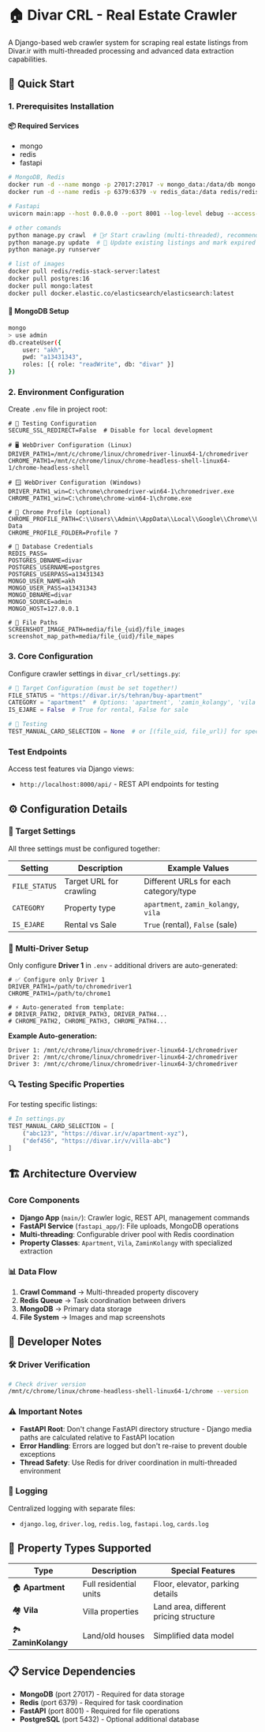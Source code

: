 # 🏠 Divar CRL - Real Estate Crawler

A Django-based web crawler system for scraping real estate listings from Divar.ir with multi-threaded processing and advanced data extraction capabilities.

## 🚀 Quick Start

### 1. Prerequisites Installation

#### 📦 Required Services
- mongo
- redis
- fastapi
```bash
# MongoDB, Redis
docker run -d --name mongo -p 27017:27017 -v mongo_data:/data/db mongo:latest
docker run -d --name redis -p 6379:6379 -v redis_data:/data redis/redis-stack-server:latest

# Fastapi
uvicorn main:app --host 0.0.0.0 --port 8001 --log-level debug --access-log --reload

# other comands
python manage.py crawl  # 🏃‍♂️ Start crawling (multi-threaded), recommended set socks5 proxy (http proxy not works)
python manage.py update  # 🔄 Update existing listings and mark expired
python manage.py runserver

# list of images
docker pull redis/redis-stack-server:latest
docker pull postgres:16
docker pull mongo:latest
docker pull docker.elastic.co/elasticsearch/elasticsearch:latest
```



#### 🍃 MongoDB Setup
```bash
mongo
> use admin
db.createUser({
    user: "akh",
    pwd: "a13431343",
    roles: [{ role: "readWrite", db: "divar" }]
})
```

### 2. Environment Configuration

Create `.env` file in project root:

```env
# 🧪 Testing Configuration
SECURE_SSL_REDIRECT=False  # Disable for local development

# 🖥️ WebDriver Configuration (Linux)
DRIVER_PATH1=/mnt/c/chrome/linux/chromedriver-linux64-1/chromedriver
CHROME_PATH1=/mnt/c/chrome/linux/chrome-headless-shell-linux64-1/chrome-headless-shell

# 🪟 WebDriver Configuration (Windows)
DRIVER_PATH1_win=C:\chrome\chromedriver-win64-1\chromedriver.exe
CHROME_PATH1_win=C:\chrome\chrome-win64-1\chrome.exe

# 👤 Chrome Profile (optional)
CHROME_PROFILE_PATH=C:\\Users\\Admin\\AppData\\Local\\Google\\Chrome\\User Data
CHROME_PROFILE_FOLDER=Profile 7

# 🔑 Database Credentials
REDIS_PASS=
POSTGRES_DBNAME=divar
POSTGRES_USERNAME=postgres
POSTGRES_USERPASS=a13431343
MONGO_USER_NAME=akh
MONGO_USER_PASS=a13431343
MONGO_DBNAME=divar
MONGO_SOURCE=admin
MONGO_HOST=127.0.0.1

# 📁 File Paths
SCREENSHOT_IMAGE_PATH=media/file_{uid}/file_images
screenshot_map_path=media/file_{uid}/file_mapes
```

### 3. Core Configuration

Configure crawler settings in `divar_crl/settings.py`:

```python
# 🎯 Target Configuration (must be set together!)
FILE_STATUS = "https://divar.ir/s/tehran/buy-apartment"
CATEGORY = "apartment"  # Options: 'apartment', 'zamin_kolangy', 'vila'
IS_EJARE = False  # True for rental, False for sale

# 🧪 Testing
TEST_MANUAL_CARD_SELECTION = None  # or [(file_uid, file_url)] for specific testing
```


### Test Endpoints

Access test features via Django views:
- `http://localhost:8000/api/` - REST API endpoints for testing

## ⚙️ Configuration Details

### 🎯 Target Settings
All three settings must be configured together:

| Setting | Description | Example Values |
|---------|-------------|----------------|
| `FILE_STATUS` | Target URL for crawling | Different URLs for each category/type |
| `CATEGORY` | Property type | `apartment`, `zamin_kolangy`, `vila` |
| `IS_EJARE` | Rental vs Sale | `True` (rental), `False` (sale) |

### 🚗 Multi-Driver Setup

Only configure **Driver 1** in `.env` - additional drivers are auto-generated:

```env
# ✅ Configure only Driver 1
DRIVER_PATH1=/path/to/chromedriver1
CHROME_PATH1=/path/to/chrome1

# ⚡ Auto-generated from template:
# DRIVER_PATH2, DRIVER_PATH3, DRIVER_PATH4...
# CHROME_PATH2, CHROME_PATH3, CHROME_PATH4...
```

**Example Auto-generation:**
```
Driver 1: /mnt/c/chrome/linux/chromedriver-linux64-1/chromedriver
Driver 2: /mnt/c/chrome/linux/chromedriver-linux64-2/chromedriver
Driver 3: /mnt/c/chrome/linux/chromedriver-linux64-3/chromedriver
```

### 🔍 Testing Specific Properties

For testing specific listings:
```python
# In settings.py
TEST_MANUAL_CARD_SELECTION = [
    ("abc123", "https://divar.ir/v/apartment-xyz"),
    ("def456", "https://divar.ir/v/villa-abc")
]
```

## 🏗️ Architecture Overview

### Core Components
- **Django App** (`main/`): Crawler logic, REST API, management commands
- **FastAPI Service** (`fastapi_app/`): File uploads, MongoDB operations
- **Multi-threading**: Configurable driver pool with Redis coordination
- **Property Classes**: `Apartment`, `Vila`, `ZaminKolangy` with specialized extraction

### 📊 Data Flow
1. **Crawl Command** → Multi-threaded property discovery
2. **Redis Queue** → Task coordination between drivers  
3. **MongoDB** → Primary data storage
4. **File System** → Images and map screenshots

## 🔧 Developer Notes

### 🛠️ Driver Verification
```bash
# Check driver version
/mnt/c/chrome/linux/chrome-headless-shell-linux64-1/chrome --version
```

### ⚠️ Important Notes
- **FastAPI Root**: Don't change FastAPI directory structure - Django media paths are calculated relative to FastAPI location
- **Error Handling**: Errors are logged but don't re-raise to prevent double exceptions
- **Thread Safety**: Use Redis for driver coordination in multi-threaded environment

### 📝 Logging
Centralized logging with separate files:
- `django.log`, `driver.log`, `redis.log`, `fastapi.log`, `cards.log`

## 🎯 Property Types Supported

| Type | Description | Special Features |
|------|-------------|------------------|
| 🏠 **Apartment** | Full residential units | Floor, elevator, parking details |
| 🏘️ **Vila** | Villa properties | Land area, different pricing structure |
| 🏞️ **ZaminKolangy** | Land/old houses | Simplified data model |

## 📋 Service Dependencies

- **MongoDB** (port 27017) - Required for data storage
- **Redis** (port 6379) - Required for task coordination  
- **FastAPI** (port 8001) - Required for file operations
- **PostgreSQL** (port 5432) - Optional additional database